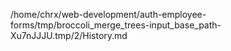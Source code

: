 /home/chrx/web-development/auth-employee-forms/tmp/broccoli_merge_trees-input_base_path-Xu7nJJJU.tmp/2/History.md